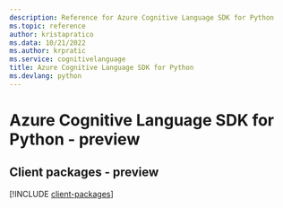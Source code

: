 ```yaml
---
description: Reference for Azure Cognitive Language SDK for Python
ms.topic: reference
author: kristapratico
ms.data: 10/21/2022
ms.author: krpratic
ms.service: cognitivelanguage
title: Azure Cognitive Language SDK for Python
ms.devlang: python
---
```

# Azure Cognitive Language SDK for Python - preview

## Client packages - preview
[!INCLUDE [client-packages](cognitive-language-client-index.md)]